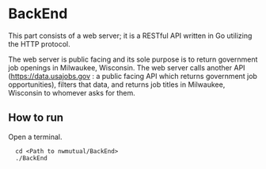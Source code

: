 # BackEnd
This part consists of a web server; it is a RESTful API written in Go utilizing the HTTP protocol.

The web server is public facing and its sole purpose is to return government job openings in Milwaukee, Wisconsin. The web server calls another API (https://data.usajobs.gov : a public facing API which returns government job opportunities), filters that data, and returns job titles in Milwaukee, Wisconsin to whomever asks for them.

## How to run
Open a terminal.
```
  cd <Path to nwmutual/BackEnd>
  ./BackEnd
```
